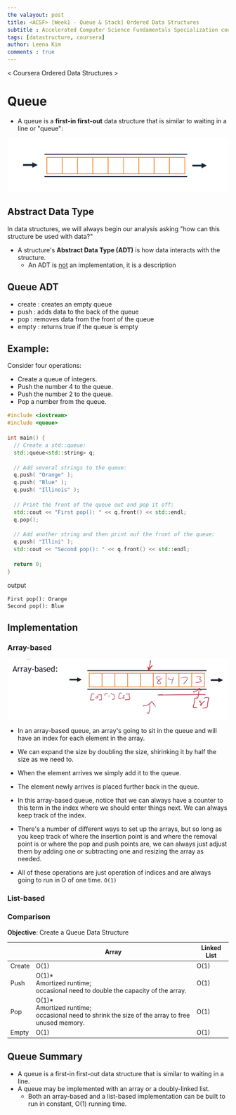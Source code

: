 ```yaml
---
the valayout: post
title: <ACSF> [Week1 - Queue & Stack] Ordered Data Structures
subtitle : Accelerated Computer Science Fundamentals Specialization course from Coursera
tags: [datastructure, coursera]
author: Leena Kim
comments : true
---
```




< Coursera Ordered Data Structures >



# Queue

- A queue is a **first-in first-out** data structure that is similar to waiting in a line or "queue":

![ACSF18](/assets/img/post_img/ACSF/ACSF18.png)



## Abstract Data Type

In data structures, we will always begin our analysis asking "how can this structure be used with data?"

- A structure's **Abstract Data Type (ADT)** is how data interacts with the structure.
  - An ADT is <u>not</u> an implementation, it is a description



## Queue ADT

- create : creates an empty queue
- push : adds data to the back of the queue
- pop : removes data from the front of the queue
- empty : returns true if the queue is empty



## Example:

Consider four operations:

- Create a queue of integers.
- Push the number 4 to the queue.
- Push the number 2 to the queue.
- Pop a number from the queue.



```c++
#include <iostream>
#include <queue>

int main() {
  // Create a std::queue:
  std::queue<std::string> q;

  // Add several strings to the queue:
  q.push( "Orange" );
  q.push( "Blue" );
  q.push( "Illinois" );

  // Print the front of the queue out and pop it off:
  std::cout << "First pop(): " << q.front() << std::endl;
  q.pop();

  // Add another string and then print ouf the front of the queue:
  q.push( "Illini" );
  std::cout << "Second pop(): " << q.front() << std::endl;

  return 0;
}
```

output

```
First pop(): Orange
Second pop(): Blue
```



## Implementation

### Array-based

![ACSF19](/assets/img/post_img/ACSF/ACSF19.png)

- In an array-based queue, an array's going to sit in the queue and will have an index for each element in the array. 

- We can expand the size by doubling the size, shirinking it by half the size as we need to.
- When the element arrives we simply add it to the queue.
- The element newly arrives is placed further back in the queue.
- In this array-based queue, notice that we can always have a counter to this term in the index where we should enter things next. We can always keep track of the index. 
- There's a number of different ways to set up the arrays, but so long as you keep track of where the insertion point is and where the removal point is or where the pop and push points are, we can always just adjust them by adding one or subtracting one and resizing the array as needed. 
- All of these operations are just operation of indices and are always going to run in O of one time. `O(1)`



### List-based



### Comparison
**Objective**: Create a Queue Data Structure

||Array|Linked List|
|------|---|---|
|Create|O(1)|O(1)|
|Push|O(1)* <br>Amortized runtime; <br>occasional need to double the capacity of the array. |O(1)|
|Pop|O(1)* <br>Amortized runtime; <br>occasional need to shrink the size of the array to free unused memory. |O(1)|
|Empty|O(1)|O(1)|



## Queue Summary

- A queue is a first-in first-out data structure that is similar to waiting in a line.
- A queue may be implemented with an array or a doubly-linked list.
  - Both an array-based and a list-based implementation can be built to run in constant, O(1) running time.